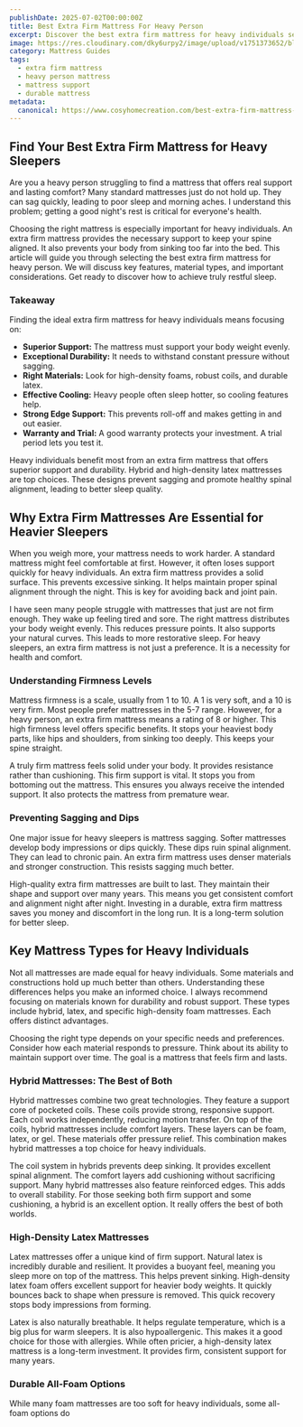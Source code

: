```yaml
---
publishDate: 2025-07-02T00:00:00Z
title: Best Extra Firm Mattress For Heavy Person
excerpt: Discover the best extra firm mattress for heavy individuals seeking robust support, durability, and pressure relief for superior sleep.
image: https://res.cloudinary.com/dky6urpy2/image/upload/v1751373652/blog_image_1751373652_uvf6iy.webp
category: Mattress Guides
tags:
  - extra firm mattress
  - heavy person mattress
  - mattress support
  - durable mattress
metadata:
  canonical: https://www.cosyhomecreation.com/best-extra-firm-mattress-for-heavy-person
---
```


## Find Your Best Extra Firm Mattress for Heavy Sleepers

Are you a heavy person struggling to find a mattress that offers real support and lasting comfort? Many standard mattresses just do not hold up. They can sag quickly, leading to poor sleep and morning aches. I understand this problem; getting a good night's rest is critical for everyone's health.

Choosing the right mattress is especially important for heavy individuals. An extra firm mattress provides the necessary support to keep your spine aligned. It also prevents your body from sinking too far into the bed. This article will guide you through selecting the best extra firm mattress for heavy person. We will discuss key features, material types, and important considerations. Get ready to discover how to achieve truly restful sleep.

### Takeaway

Finding the ideal extra firm mattress for heavy individuals means focusing on:

*   **Superior Support:** The mattress must support your body weight evenly.
*   **Exceptional Durability:** It needs to withstand constant pressure without sagging.
*   **Right Materials:** Look for high-density foams, robust coils, and durable latex.
*   **Effective Cooling:** Heavy people often sleep hotter, so cooling features help.
*   **Strong Edge Support:** This prevents roll-off and makes getting in and out easier.
*   **Warranty and Trial:** A good warranty protects your investment. A trial period lets you test it.

Heavy individuals benefit most from an extra firm mattress that offers superior support and durability. Hybrid and high-density latex mattresses are top choices. These designs prevent sagging and promote healthy spinal alignment, leading to better sleep quality.

## Why Extra Firm Mattresses Are Essential for Heavier Sleepers

When you weigh more, your mattress needs to work harder. A standard mattress might feel comfortable at first. However, it often loses support quickly for heavy individuals. An extra firm mattress provides a solid surface. This prevents excessive sinking. It helps maintain proper spinal alignment through the night. This is key for avoiding back and joint pain.

I have seen many people struggle with mattresses that just are not firm enough. They wake up feeling tired and sore. The right mattress distributes your body weight evenly. This reduces pressure points. It also supports your natural curves. This leads to more restorative sleep. For heavy sleepers, an extra firm mattress is not just a preference. It is a necessity for health and comfort.

### Understanding Firmness Levels

Mattress firmness is a scale, usually from 1 to 10. A 1 is very soft, and a 10 is very firm. Most people prefer mattresses in the 5-7 range. However, for a heavy person, an extra firm mattress means a rating of 8 or higher. This high firmness level offers specific benefits. It stops your heaviest body parts, like hips and shoulders, from sinking too deeply. This keeps your spine straight.

A truly firm mattress feels solid under your body. It provides resistance rather than cushioning. This firm support is vital. It stops you from bottoming out the mattress. This ensures you always receive the intended support. It also protects the mattress from premature wear.

### Preventing Sagging and Dips

One major issue for heavy sleepers is mattress sagging. Softer mattresses develop body impressions or dips quickly. These dips ruin spinal alignment. They can lead to chronic pain. An extra firm mattress uses denser materials and stronger construction. This resists sagging much better.

High-quality extra firm mattresses are built to last. They maintain their shape and support over many years. This means you get consistent comfort and alignment night after night. Investing in a durable, extra firm mattress saves you money and discomfort in the long run. It is a long-term solution for better sleep.

## Key Mattress Types for Heavy Individuals

Not all mattresses are made equal for heavy individuals. Some materials and constructions hold up much better than others. Understanding these differences helps you make an informed choice. I always recommend focusing on materials known for durability and robust support. These types include hybrid, latex, and specific high-density foam mattresses. Each offers distinct advantages.

Choosing the right type depends on your specific needs and preferences. Consider how each material responds to pressure. Think about its ability to maintain support over time. The goal is a mattress that feels firm and lasts.

### Hybrid Mattresses: The Best of Both

Hybrid mattresses combine two great technologies. They feature a support core of pocketed coils. These coils provide strong, responsive support. Each coil works independently, reducing motion transfer. On top of the coils, hybrid mattresses include comfort layers. These layers can be foam, latex, or gel. These materials offer pressure relief. This combination makes hybrid mattresses a top choice for heavy individuals.

The coil system in hybrids prevents deep sinking. It provides excellent spinal alignment. The comfort layers add cushioning without sacrificing support. Many hybrid mattresses also feature reinforced edges. This adds to overall stability. For those seeking both firm support and some cushioning, a hybrid is an excellent option. It really offers the best of both worlds.

### High-Density Latex Mattresses

Latex mattresses offer a unique kind of firm support. Natural latex is incredibly durable and resilient. It provides a buoyant feel, meaning you sleep more on top of the mattress. This helps prevent sinking. High-density latex foam offers excellent support for heavier body weights. It quickly bounces back to shape when pressure is removed. This quick recovery stops body impressions from forming.

Latex is also naturally breathable. It helps regulate temperature, which is a big plus for warm sleepers. It is also hypoallergenic. This makes it a good choice for those with allergies. While often pricier, a high-density latex mattress is a long-term investment. It provides firm, consistent support for many years.

### Durable All-Foam Options

While many foam mattresses are too soft for heavy individuals, some all-foam options do